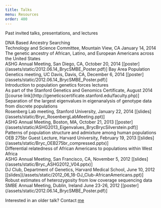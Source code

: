 ```yaml
---
title: Talks
menu: Resources
order: 400
---
```

Past invited talks, presentations, and lectures

<div class="title">DNA Based Ancestry Searching</div>
Technology and Science Committee, Mountain View, CA January 14, 2014

<div class="title">The genetic ancestry of African, Latino, and European Americans across the United States</div>
ASHG Annual Meeting, San Diego, CA, October 20, 2014 
[[poster](/assets/static/2012.06.14_BrycSMBE_Poster.pdf)]  
Bay Area Population Genetics meeting, UC Davis, Davis, CA, December 6, 2014 [[poster](/assets/static/2012.06.14_BrycSMBE_Poster.pdf)]

<div class="title">Introduction to population genetics forces lectures</div>
As part of the Stanford Genetics and Genomics Certificate, August 2014 
[[course link](http://geneticscertificate.stanford.edu/faculty.php)]

<div class="title">Separation of the largest eigenvalues in eigenanalysis of genotype 
data from discrete populations</div>
Rosenberg Lab meeting, Stanford University, January 22, 2014 
[[slides](/assets/static/Bryc_RosenbergLabMeeting.ppt)]
<br/>ASHG Annual Meeting, Boston, MA, October 21, 2013 
[[poster](/assets/static/ASHG2013_Eigenvalues_BrycBrycSilverstein.pdf)]

<div class="title">Patterns of population structure and admixture among human 
populations</div>
OEB 275br Guest Lecture, Harvard University, February 19, 2013 
[[slides](/assets/static/Bryc_OEB275br_compressed.pptx)]

<div class="title">Differential relatedness of African Americans to populations within
West Africa</div>
ASHG Annual Meeting, San Francisco, CA, November 5, 2012 
[[slides](/assets/static/Bryc_ASHG2012_V04.pptx)]
<br/>DJ Club, Department of Genetics, Harvard Medical School, June 10, 2012 
[[slides](/assets/static/2012_06_18-DJ_Club-AfricanAmericans.ppt)]

<div class="title">Robust estimates of heterozygosity from low coverage sequencing 
data</div>
SMBE Annual Meeting, Dublin, Ireland June 23-26, 2012 
[[poster](/assets/static/2012.06.14_BrycSMBE_Poster.pdf)]

Interested in an older talk? Contact [me](/contact/)
